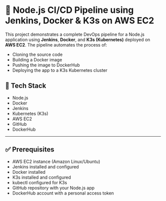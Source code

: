 # 🚀 Node.js CI/CD Pipeline using Jenkins, Docker & K3s on AWS EC2

This project demonstrates a complete DevOps pipeline for a Node.js application using **Jenkins**, **Docker**, and **K3s (Kubernetes)** deployed on **AWS EC2**. The pipeline automates the process of:

- Cloning the source code
- Building a Docker image
- Pushing the image to DockerHub
- Deploying the app to a K3s Kubernetes cluster

## 🔧 Tech Stack

- Node.js
- Docker
- Jenkins
- Kubernetes (K3s)
- AWS EC2
- GitHub
- DockerHub

---

## ✅ Prerequisites

- AWS EC2 instance (Amazon Linux/Ubuntu)
- Jenkins installed and configured
- Docker installed
- K3s installed and configured
- kubectl configured for K3s
- GitHub repository with your Node.js app
- DockerHub account with a personal access token



